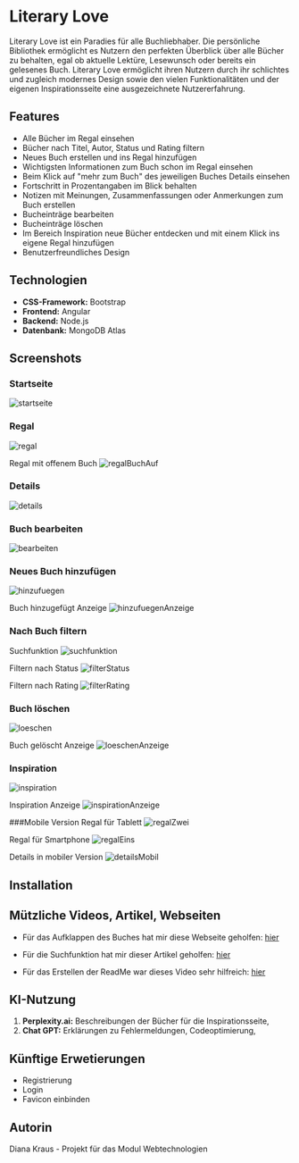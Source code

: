 # Literary Love 
Literary Love ist ein Paradies für alle Buchliebhaber. Die persönliche Bibliothek ermöglicht es Nutzern den perfekten Überblick über alle Bücher zu behalten, egal ob aktuelle Lektüre, Lesewunsch oder bereits ein gelesenes Buch. Literary Love ermöglicht ihren Nutzern durch ihr schlichtes und zugleich modernes Design sowie den vielen Funktionalitäten und der eigenen Inspirationsseite eine ausgezeichnete Nutzererfahrung. 

## Features
- Alle Bücher im Regal einsehen
- Bücher nach Titel, Autor, Status und Rating filtern
- Neues Buch erstellen und ins Regal hinzufügen
- Wichtigsten Informationen zum Buch schon im Regal einsehen
- Beim Klick auf "mehr zum Buch" des jeweiligen Buches Details einsehen
- Fortschritt in Prozentangaben im Blick behalten
- Notizen mit Meinungen, Zusammenfassungen oder Anmerkungen zum Buch erstellen
- Bucheinträge bearbeiten
- Bucheinträge löschen
- Im Bereich Inspiration neue Bücher entdecken und mit einem Klick ins eigene Regal hinzufügen
- Benutzerfreundliches Design

## Technologien
- **CSS-Framework:** Bootstrap
- **Frontend:** Angular
- **Backend:** Node.js
- **Datenbank:** MongoDB Atlas

## Screenshots
### Startseite
![startseite](./screenshots/startseite.png)

### Regal
![regal](./screenshots/regal.png)

Regal mit offenem Buch
![regalBuchAuf](./screenshots/regalBuchAuf.png)

### Details
![details](./screenshots/details.png)

### Buch bearbeiten
![bearbeiten](./screenshots/bearbeiten.png)

### Neues Buch hinzufügen
![hinzufuegen](./screenshots/hinzufuegen.png)

Buch hinzugefügt Anzeige
![hinzufuegenAnzeige](./screenshots/hinzufuegenAnzeige.png)

### Nach Buch filtern
Suchfunktion
![suchfunktion](./screenshots/suchfunktion.png)

Filtern nach Status
![filterStatus](./screenshots/filterStatus.png)

Filtern nach Rating
![filterRating](./screenshots/filterRating.png)

### Buch löschen
![loeschen](./screenshots/loeschen.png)

Buch gelöscht Anzeige
![loeschenAnzeige](./screenshots/loeschenAnzeige.png)

### Inspiration
![inspiration](./screenshots/inspiration.png)

Inspiration Anzeige
![inspirationAnzeige](./screenshots/inspirationAnzeige.png)

###Mobile Version
Regal für Tablett
![regalZwei](./screenshots/regalZwei.png)

Regal für Smartphone
![regalEins](./screenshots/regalEins.png)

Details in mobiler Version
![detailsMobil](./screenshots/detailsMobil.png)

## Installation

## Mützliche Videos, Artikel, Webseiten
- Für das Aufklappen des Buches hat mir diese Webseite geholfen: [hier](https://uiverse.io/eslam-hany/selfish-bobcat-73)

- Für die Suchfunktion hat mir dieser Artikel geholfen: [hier](https://v17.angular.io/tutorial/first-app/first-app-lesson-13)

- Für das Erstellen der ReadMe war dieses Video sehr hilfreich: [hier](https://www.youtube.com/watch?v=EN6d6djVIJI)
  
## KI-Nutzung
1. **Perplexity.ai:** Beschreibungen der Bücher für die Inspirationsseite, 
2. **Chat GPT:** Erklärungen zu Fehlermeldungen, Codeoptimierung, 

## Künftige Erwetierungen
- Registrierung
- Login
- Favicon einbinden

## Autorin
Diana Kraus - Projekt für das Modul Webtechnologien

